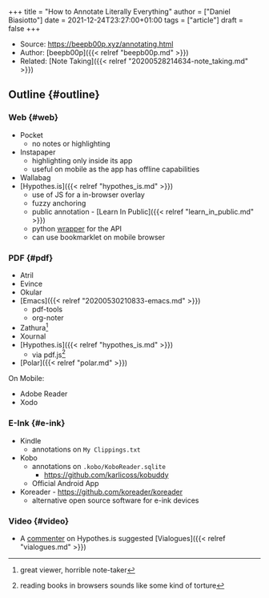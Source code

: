 +++
title = "How to Annotate Literally Everything"
author = ["Daniel Biasiotto"]
date = 2021-12-24T23:27:00+01:00
tags = ["article"]
draft = false
+++

-   Source: <https://beepb00p.xyz/annotating.html>
-   Author: [beepb00p]({{< relref "beepb00p.md" >}})
-   Related: [Note Taking]({{< relref "20200528214634-note_taking.md" >}})


## Outline {#outline}


### Web {#web}

-   Pocket
    -   no notes or highlighting
-   Instapaper
    -   highlighting only inside its app
    -   useful on mobile as the app has offline capabilities
-   Wallabag
-   [Hypothes.is]({{< relref "hypothes_is.md" >}})
    -   use of JS for a in-browser overlay
    -   fuzzy anchoring
    -   public annotation - [Learn In Public]({{< relref "learn_in_public.md" >}})
    -   python [wrapper](https://github.com/judell/Hypothesis) for the API
    -   can use bookmarklet on mobile browser


### PDF {#pdf}

-   Atril
-   Evince
-   Okular
-   [Emacs]({{< relref "20200530210833-emacs.md" >}})
    -   pdf-tools
    -   org-noter
-   Zathura[^fn:1]
-   Xournal
-   [Hypothes.is]({{< relref "hypothes_is.md" >}})
    -   via pdf.js[^fn:2]
-   [Polar]({{< relref "polar.md" >}})

On Mobile:

-   Adobe Reader
-   Xodo


### E-Ink {#e-ink}

-   Kindle
    -   annotations on `My Clippings.txt`
-   Kobo
    -   annotations on `.kobo/KoboReader.sqlite`
        -   <https://github.com/karlicoss/kobuddy>
    -   Official Android App
-   Koreader - <https://github.com/koreader/koreader>
    -   alternative open source software for e-ink devices


### Video {#video}

-   A [commenter](https://hyp.is/Cchw9t4VEeqy8os_dr4Hug/beepb00p.xyz/annotating.html) on Hypothes.is suggested [Vialogues]({{< relref "vialogues.md" >}})

[^fn:1]: great viewer, horrible note-taker
[^fn:2]: reading books in browsers sounds like some kind of torture
